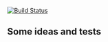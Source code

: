 [![Build Status](https://travis-ci.org/Nullizer/monosite.svg?branch=master)](https://travis-ci.org/Nullizer/monosite)
## Some ideas and tests
